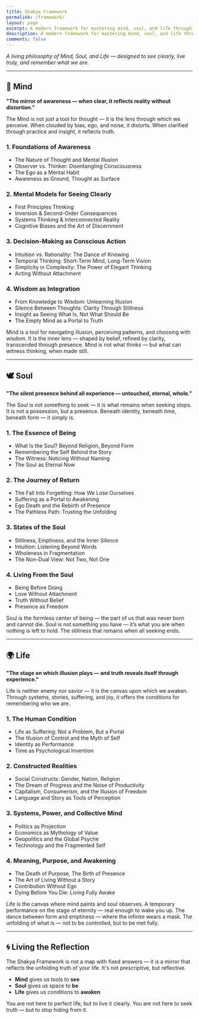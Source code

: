 ```yaml
---
title: Shakya Framework
permalink: /framework/
layout: page
excerpt: A modern framework for mastering mind, soul, and life through philosophy, mental models, and timeless wisdom.
description: A modern framework for mastering mind, soul, and life through philosophy, mental models, and timeless wisdom.
comments: false
---
```


_A living philosophy of Mind, Soul, and Life — designed to see clearly, live truly, and remember what we are._

---

## 🧠 **Mind**

**"The mirror of awareness — when clear, it reflects reality without distortion."**

The Mind is not just a tool for thought — it is the lens through which we perceive. When clouded by bias, ego, and noise, it distorts. When clarified through practice and insight, it reflects truth.

### **1. Foundations of Awareness**

- The Nature of Thought and Mental Illusion
- Observer vs. Thinker: Disentangling Consciousness
- The Ego as a Mental Habit
- Awareness as Ground, Thought as Surface

### **2. Mental Models for Seeing Clearly**

- First Principles Thinking
- Inversion & Second-Order Consequences
- Systems Thinking & Interconnected Reality
- Cognitive Biases and the Art of Discernment

### **3. Decision-Making as Conscious Action**

- Intuition vs. Rationality: The Dance of Knowing
- Temporal Thinking: Short-Term Mind, Long-Term Vision
- Simplicity in Complexity: The Power of Elegant Thinking
- Acting Without Attachment

### **4. Wisdom as Integration**

- From Knowledge to Wisdom: Unlearning Illusion
- Silence Between Thoughts: Clarity Through Stillness
- Insight as Seeing What Is, Not What Should Be
- The Empty Mind as a Portal to Truth

Mind is a tool for navigating illusion, perceiving patterns, and choosing with wisdom. It is the inner lens — shaped by belief, refined by clarity, transcended through presence. Mind is not what thinks — but what can witness thinking, when made still.

---

## 🕊 **Soul**

**"The silent presence behind all experience — untouched, eternal, whole."**

The Soul is not something to seek — it is what remains when seeking stops. It is not a possession, but a presence. Beneath identity, beneath time, beneath form — it simply is.

### **1. The Essence of Being**

- What Is the Soul? Beyond Religion, Beyond Form
- Remembering the Self Behind the Story
- The Witness: Noticing Without Naming
- The Soul as Eternal Now

### **2. The Journey of Return**

- The Fall Into Forgetting: How We Lose Ourselves
- Suffering as a Portal to Awakening
- Ego Death and the Rebirth of Presence
- The Pathless Path: Trusting the Unfolding

### **3. States of the Soul**

- Stillness, Emptiness, and the Inner Silence
- Intuition: Listening Beyond Words
- Wholeness in Fragmentation
- The Non-Dual View: Not Two, Not One

### **4. Living From the Soul**

- Being Before Doing
- Love Without Attachment
- Truth Without Belief
- Presence as Freedom

Soul is the formless center of being — the part of us that was never born and cannot die. Soul is not something you have — it’s what you are when nothing is left to hold. The stillness that remains when all seeking ends.

---

## 🌍 **Life**

**"The stage on which illusion plays — and truth reveals itself through experience."**

Life is neither enemy nor savior — it is the canvas upon which we awaken. Through systems, stories, suffering, and joy, it offers the conditions for remembering who we are.

### **1. The Human Condition**

- Life as Suffering: Not a Problem, But a Portal
- The Illusion of Control and the Myth of Self
- Identity as Performance
- Time as Psychological Invention

### **2. Constructed Realities**

- Social Constructs: Gender, Nation, Religion
- The Dream of Progress and the Noise of Productivity
- Capitalism, Consumerism, and the Illusion of Freedom
- Language and Story as Tools of Perception

### **3. Systems, Power, and Collective Mind**

- Politics as Projection
- Economics as Mythology of Value
- Geopolitics and the Global Psyche
- Technology and the Fragmented Self

### **4. Meaning, Purpose, and Awakening**

- The Death of Purpose, The Birth of Presence
- The Art of Living Without a Story
- Contribution Without Ego
- Dying Before You Die: Living Fully Awake

Life is the canvas where mind paints and soul observes. A temporary performance on the stage of eternity — real enough to wake you up. The dance between form and emptiness — where the infinite wears a mask. The unfolding of what is — not to be controlled, but to be met fully.

---

## 🌀 **Living the Reflection**

The Shakya Framework is not a map with fixed answers — it is a mirror that reflects the unfolding truth of your life. It's not prescriptive, but reflective.

- **Mind** gives us tools to **see**
- **Soul** gives us space to **be**
- **Life** gives us conditions to **awaken**

You are not here to perfect life, but to live it clearly.
You are not here to seek truth — but to stop hiding from it.
